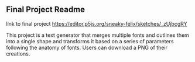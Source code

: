## Final Project Readme


link to final project 
https://editor.p5js.org/sneaky-felix/sketches/_zUjbcgRY



This project is a text generator that merges multiple fonts and outlines them into a single shape and transforms it based on a series of parameters following the anatomy of fonts. Users can download a PNG of their creations. 
